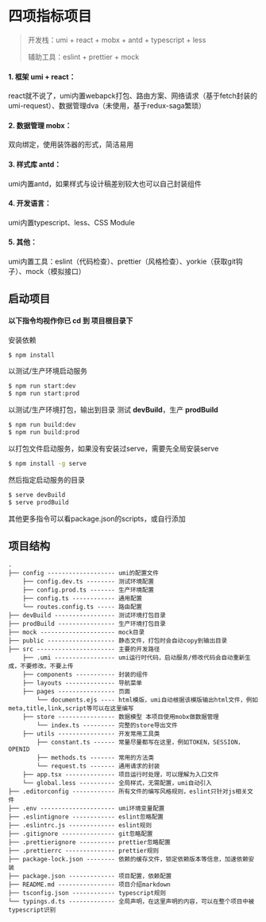 # 四项指标项目
> 开发栈：umi + react + mobx + antd + typescript + less
> 
> 辅助工具：eslint + prettier + mock
#### 1. 框架 umi + react：
react就不说了，umi内置webapck打包、路由方案、网络请求（基于fetch封装的umi-request）、数据管理dva（未使用，基于redux-saga繁琐）
#### 2. 数据管理 mobx：
双向绑定，使用装饰器的形式，简洁易用
#### 3. 样式库 antd：
umi内置antd，如果样式与设计稿差别较大也可以自己封装组件
#### 4. 开发语言：
umi内置typescript、less、CSS Module
#### 5. 其他：
umi内置工具：eslint（代码检查）、prettier（风格检查）、yorkie（获取git钩子）、mock（模拟接口）

## 启动项目
#### 以下指令均视作你已 cd 到 项目根目录下

安装依赖
```bash
$ npm install
```
以测试/生产环境启动服务
```bash
$ npm run start:dev
$ npm run start:prod
```
以测试/生产环境打包，输出到目录 测试 **devBuild**，生产 **prodBuild**
```bash
$ npm run build:dev
$ npm run build:prod
```
以打包文件启动服务，如果没有安装过serve，需要先全局安装serve
```bash
$ npm install -g serve
```
然后指定启动服务的目录
```bash
$ serve devBuild
$ serve prodBuild
```
其他更多指令可以看package.json的scripts，或自行添加

## 项目结构
```
.
├── config ------------------- umi的配置文件
    ├── config.dev.ts -------- 测试环境配置
    ├── config.prod.ts ------- 生产环境配置
    ├── config.ts ------------ 通用配置 
    └── routes.config.ts ----- 路由配置
├── devBuild ----------------- 测试环境打包目录
├── prodBuild ---------------- 生产环境打包目录
├── mock --------------------- mock目录
├── public ------------------- 静态文件，打包时会自动copy到输出目录
├── src ---------------------- 主要的开发路径
    ├── .umi ----------------- umi运行时代码，启动服务/修改代码会自动重新生成，不要修改，不要上传
    ├── components ----------- 封装的组件
    ├── layouts -------------- 导航菜单
    ├── pages ---------------- 页面
        └── documents.ejs ---- html模版，umi自动根据该模版输出html文件，例如meta,title,link,script等可以在这里编写
    ├── store ---------------- 数据模型 本项目使用mobx做数据管理
        └── index.ts --------- 完整的store导出文件
    ├── utils ---------------- 开发常用工具类
        ├── constant.ts ------ 常量尽量都写在这里，例如TOKEN，SESSION，OPENID
        ├── methods.ts ------- 常用的方法类
        └── request.ts ------- 通用请求的封装
    ├── app.tsx -------------- 项目运行时处理，可以理解为入口文件
    └── global.less ---------- 全局样式，无需配置，umi自动引入
├── .editorconfig ------------ 所有文件的编写风格规则，eslint只针对js相关文件
├── .env --------------------- umi环境变量配置
├── .eslintignore ------------ eslint忽略配置
├── .eslintrc.js ------------- eslint规则
├── .gitignore --------------- git忽略配置
├── .prettierignore ---------- prettier忽略配置
├── .prettierrc -------------- prettier规则
├── package-lock.json -------- 依赖的缓存文件，锁定依赖版本等信息，加速依赖安装
├── package.json ------------- 项目配置，依赖配置
├── README.md ---------------- 项目介绍markdown
├── tsconfig.json ------------ typescript规则
└── typings.d.ts ------------- 全局声明，在这里声明的内容，可以在整个项目中被typescript识别
```